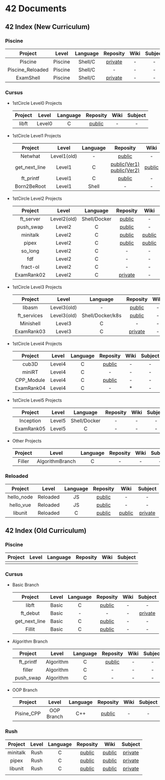 # 42 Documents


## 42 Index (New Curriculum)

### Piscine

|Project|Level|Language|Reposity|Wiki|Subject|
|:-----:|:---:|:------:|:------:|:--:|:-----:|
|Piscine|Piscine|Shell/C|[private](https://github.com/mznmk/Piscine)|-|-|
|Piscine_Reloaded|Piscine|Shell/C|-|-|-|
|ExamShell|Piscine|Shell/C|[private]()|-|-|

### Cursus

- 1stCircle Level0 Projects  

	|Project|Level|Language|Reposity|Wiki|Subject|
	|:-----:|:---:|:------:|:------:|:--:|:-----:|
	|libft|Level0|C|[public](https://github.com/mznmk/libft)|-|-|

- 1stCircle Level1 Projects  

	|Project|Level|Language|Reposity|Wiki|Subject|
	|:-----:|:---:|:------:|:------:|:--:|:-----:|
	|Netwhat|Level1(old)|-|[public](https://github.com/mznmk/netwhat)|-|-|
	|get_next_line|Level1|C|[public(Ver1)](https://github.com/mznmk/get_next_line)<br>[public(Ver2)](https://github.com/mznmk/get_next_line_2)|[public](./documents/get_next_line)|[private](https://github.com/mznmk/42_Projects/tree/master/curriculum_ver2/get_next_line)|
	|ft_printf|Level1|C|[public](https://github.com/mznmk/ft_printf)|-|-|
	|Born2BeRoot|Level1|Shell|-|-|-|

- 1stCircle Level2 Projects

	|Project|Level|Language|Reposity|Wiki|Subject|
	|:-----:|:---:|:------:|:------:|:--:|:-----:|
	|ft_server|Level2(old)|Shell/Docker|[public](https://github.com/mznmk/ft_server)|-|-|
	|push_swap|Level2|C|[public](https://github.com/mznmk/push_swap)|-|-|
	|minitalk|Level2|C|[public](https://github.com/mznmk/minitalk)|[public](./documents/minitalk/)|[private](https://github.com/mznmk/42_Projects/tree/master/curriculum_ver2/minitalk)|
	|pipex|Level2|C|[public](https://github.com/mznmk/pipex)|[public](./documents/pipex/)|[private](https://github.com/mznmk/42_Projects/tree/master/curriculum_ver2/pipex)|
	|so_long|Level2|C|-|-|-|
	|fdf|Level2|C|-|-|-|
	|fract-ol|Level2|C|-|-|-|
	|ExamRank02|Level2|C|[private](https://github.com/mznmk/exam02)|-|-|

- 1stCircle Level3 Projects

	|Project|Level|Language|Reposity|Wiki|Subject|
	|:-----:|:---:|:------:|:------:|:--:|:-----:|
	|libasm|Level3(old)|-|[public](https://github.com/mznmk/libasm)|-|-|
	|ft_services|Level3(old)|Shell/Docker/k8s|[public](https://github.com/mznmk/ft_services)|-|-|
	|Minishell|Level3|C|-|-|-|
	|ExamRank03|Level3|C|[private](https://github.com/mznmk/exam03)|-|-|
	  
- 1stCircle Level4 Projects

	|Project|Level|Language|Reposity|Wiki|Subject|
	|:-----:|:---:|:------:|:------:|:--:|:-----:|
	|cub3D|Level4|C|[public](https://github.com/mznmk/cub3D)|-|-|
	|miniRT|Level4|C|-|-|-|
	|CPP_Module|Level4|C|[public](https://github.com/mznmk/CPP_Module)|-|-|
	|ExamRank04|Level4|C|-|*|-|

- 1stCircle Level5 Projects

	|Project|Level|Language|Reposity|Wiki|Subject|
	|:-----:|:---:|:------:|:------:|:--:|:-----:|
	|Inception|Level5|Shell/Docker|-|-|-|
	|ExamRank05|Level5|C|-|-|-|

- Other Projects  

	|Project|Level|Language|Reposity|Wiki|Subject|
	|:-----:|:---:|:------:|:------:|:--:|:-----:|
	|Filler|AlgorithmBranch|C|-|-|-|

### Reloaded

|Project|Level|Language|Reposity|Wiki|Subject|
|:-----:|:---:|:------:|:------:|:--:|:-----:|
|hello_node|Reloaded|JS|[public](https://github.com/mznmk/hello_node)|-|-|
|hello_vue|Reloaded|JS|[public](https://github.com/mznmk/hello_vue)|-|-|
|libunit|Reloaded|C|[public](https://github.com/mznmk/libunit)|[public](./documents/libunit/)|[private](https://github.com/mznmk/42_Projects/tree/master/curriculum_ver2/libunit)|


## 42 Index (Old Curriculum)

### Piscine

|Project|Level|Language|Reposity|Wiki|Subject|
|:-----:|:---:|:------:|:------:|:--:|:-----:|
|||||||

### Cursus

- Basic Branch  

	|Project|Level|Language|Reposity|Wiki|Subject|
	|:-----:|:---:|:------:|:------:|:--:|:-----:|
	|libft|Basic|C|[public](https://github.com/mznmk/libft)|-|-|
	|ft_debut|Basic|-|-|-|[private](https://github.com/mznmk/42_Projects/tree/master/curriculum_ver1/ft_debut)|
	|get_next_line|Basic|C|[public](https://github.com/mznmk/get_next_line)|-|-|
	|Fillit|Basic|C|[public](https://github.com/mznmk/Fillit)|-|-|

- Algorithm Branch  

	|Project|Level|Language|Reposity|Wiki|Subject|
	|:-----:|:---:|:------:|:------:|:--:|:-----:|
	|ft_printf|Algorithm|C|[public](https://github.com/mznmk/ft_printf)|-|-|
	|filler|Algorithm|C|-|-|-|
	|push_swap|Algorithm|C|-|-|-|

- OOP Branch  

	|Project|Level|Language|Reposity|Wiki|Subject|
	|:-----:|:---:|:------:|:------:|:--:|:-----:|
	|Pisine_CPP|OOP Branch|C++|[public](https://github.com/mznmk/Piscine_CPP)|-|-|

### Rush

|Project|Level|Language|Reposity|Wiki|Subject|
|:-----:|:---:|:------:|:------:|:--:|:-----:|
|minitalk|Rush|C|[public](https://github.com/mznmk/minitalk)|[public](./documents/minitalk/)|[private](https://github.com/mznmk/42_Projects/tree/master/curriculum_ver2/minitalk)|
|pipex|Rush|C|[public](https://github.com/mznmk/pipex)|[public](./documents/pipex/)|[private](https://github.com/mznmk/42_Projects/tree/master/curriculum_ver1/pipex)|
|libunit|Rush|C|[public](https://github.com/mznmk/libunit)|[public](./documents/libunit/)|[private](https://github.com/mznmk/42_Projects/tree/master/curriculum_ver2/libunit)|
|||||||

